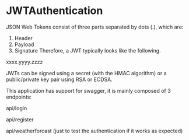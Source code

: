 # JWTAuthentication

JSON Web Tokens consist of three parts separated by dots (.), which are:
1. Header
2. Payload
3. Signature
Therefore, a JWT typically looks like the following.
 
xxxx.yyyy.zzzz
 
JWTs can be signed using a secret (with the HMAC algorithm) or a public/private key pair using RSA or ECDSA.

This application has support for swagger, it is mainly composed of 3 endpoints:

api/login


api/register


api/weatherforcast (just to test the authentication if it works as expected)
